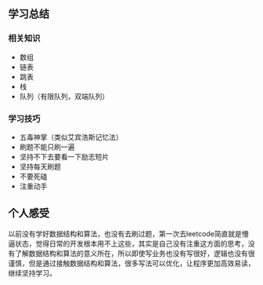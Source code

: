 ## 学习总结
### 相关知识

- 数组
- 链表
- 跳表
- 栈
- 队列（有限队列，双端队列）

### 学习技巧

- 五毒神掌（类似艾宾浩斯记忆法）
- 刷题不能只刷一遍
- 坚持不下去要看一下励志短片
- 坚持每天刷题
- 不要死磕
- 注重动手

## 个人感受
以前没有学好数据结构和算法，也没有去刷过题，第一次去leetcode简直就是懵逼状态，觉得日常的开发根本用不上这些，其实是自己没有注重这方面的思考，没有了解数据结构和算法的意义所在，所以即使写业务也没有写很好，逻辑也没有很谨慎，但是通过接触数据结构和算法，很多写法可以优化，让程序更加高效易读，继续坚持学习。